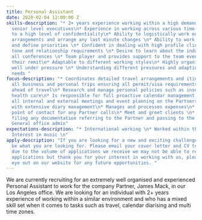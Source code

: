 ```yaml
---
title: Personal Assistant
date: 2020-02-04 12:00:00 Z
skills-description: "* 2+ years experience working within a high demand business supporting
  senior level executives\n* Experience in working across various time zones\n* Works
  to a high level of confidentiality\n* Ability to logistically work out complex travel
  arrangements and arrange any last minute changes \n* Ability to work to tight deadlines
  and define priorities \n* Confident in dealing with high profile clients – assessing
  tone and relationship requirements \n* Desire to learn about the industry and diarise
  all conferences \n* Team player and provides support to the team even if not within
  their remit\n* Adaptable to different working styles\n* Highly organized and works
  well under pressure \n* Understanding different pressures and adapting to meet those
  needs "
focus-description: "* Coordinates detailed travel arrangements and itineraries for
  all business and personal trips ensuring all permit/visa requirements are obtained
  ahead of travel\n* Research and manage personal policies such as insurances and
  health care\n* Is responsible for full proactive calendar management \n* Coordinates
  all internal and external meetings and event planning on the Partners behalf along
  with extensive diary management\n* Manages and processes expenses\n* Acts as first
  point of contact for any Partner calls\n* Meet and greet clients \n* Scanning any
  filing any documentation referring to the Partner and passing to the relevant person/team\n*
  General office admin"
expectations-description: "* International working \n* Worked within the industry\n*
  Interest in music \n"
apply-description: "If you are looking for a new and exciting challenge, then we could
  be what you are looking for. Please email your cover letter and CV to recruitment@listen-up.biz.\n\nUnfortunately,
  due to the volume of applications we receive we may not be able to respond to all
  applications but thank you for your interest in working with us, please keep an
  eye out on our website for any future opportunities. "
---
```


We are currently recruiting for an extremely well organised and experienced Personal Assistant to work for the company Partner, James Mack, in our Los Angeles office. We are looking for an individual with 2+ years experience of working within a similar environment and who has a mixed skill set when it comes to tasks such as travel, calendar diarising and multi time zones. 